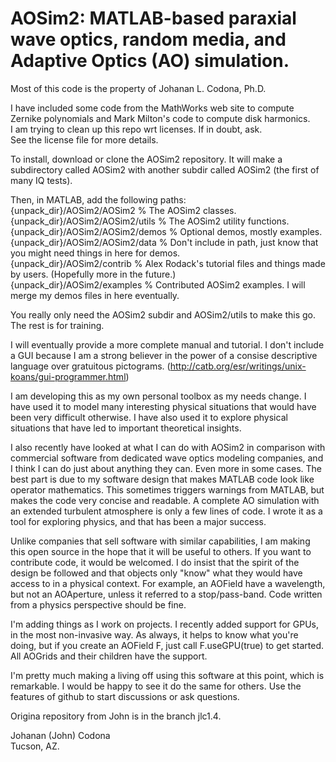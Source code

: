 <H1>
AOSim2: MATLAB-based paraxial wave optics, random media, and Adaptive Optics (AO) simulation.
</H1>

Most of this code is the property of Johanan L. Codona, Ph.D.

I have included some code from the MathWorks web site to compute Zernike polynomials and Mark Milton's code to compute disk harmonics.  
I am trying to clean up this repo wrt licenses.  If in doubt, ask.  
See the license file for more details.

To install, download or clone the AOSim2 repository.  It will make a subdirectory called AOSim2 with another subdir called AOSim2 (the first of many IQ tests).

Then, in MATLAB, add the following paths:<br>
{unpack_dir}/AOSim2/AOSim2	    % The AOSim2 classes.  <br>
{unpack_dir}/AOSim2/AOSim2/utils    % The AOSim2 utility functions.<br>
{unpack_dir}/AOSim2/AOSim2/demos    % Optional demos, mostly examples.<br>
{unpack_dir}/AOSim2/AOSim2/data     % Don't include in path, just know that you might need things in here for demos.<br>
{unpack_dir}/AOSim2/contrib	    % Alex Rodack's tutorial files and things made by users.  (Hopefully more in the future.)<br>
{unpack_dir}/AOSim2/examples	    % Contributed AOSim2 examples.  I will merge my demos files in here eventually.<br>

You really only need the AOSim2 subdir and AOSim2/utils to make this go.  The rest is for training.

I will eventually provide a more complete manual and tutorial.  I don't include a GUI because I am a strong believer in 
the power of a consise descriptive language over gratuitous pictograms. (http://catb.org/esr/writings/unix-koans/gui-programmer.html)

I am developing this as my own personal toolbox as my needs change.  I have used it to model many interesting physical situations that would 
have been very difficult otherwise.  I have also used it to explore physical situations that have led to important theoretical insights.

I also recently have looked at what I can do with AOSim2 in comparison with commercial software from dedicated wave optics modeling 
companies, and I think I can do just about anything they can.  Even more in some cases.  The best part is due to my software design that 
makes MATLAB code look like operator mathematics.  This sometimes triggers warnings from MATLAB, but makes the code very concise and readable.
A complete AO simulation with an extended turbulent atmosphere is only a few lines of code.  I wrote it as a tool for exploring physics, and 
that has been a major success.  

Unlike companies that sell software with similar capabilities, I am making this open source in the hope that it will be useful to others.
If you want to contribute code, it would be welcomed.  I do insist that the spirit of the design be followed and that objects only "know"
what they would have access to in a physical context.  For example, an AOField have a wavelength, but not an AOAperture, unless it referred 
to a stop/pass-band.  Code written from a physics perspective should be fine.

I'm adding things as I work on projects.  I recently added support for GPUs, in the most non-invasive way.  As always, it helps to know 
what you're doing, but if you create an AOField F, just call F.useGPU(true) to get started.  All AOGrids and their children have the support.

I'm pretty much making a living off using this software at this point, which is remarkable.  I would be happy to see it do the same for 
others.  Use the features of github to start discussions or ask questions.

Origina repository from John is in the branch jlc1.4.

Johanan (John) Codona<br>
Tucson, AZ.
